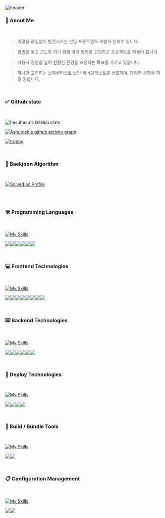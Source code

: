 <!-- 간판 -->
![header](https://capsule-render.vercel.app/api?type=waving&color=gradient&height=250&section=header&text=hesuhesu&fontSize=100)

### 👋 About Me

<br>

> 역량을 끊임없이 발전시키는 신입 프론트엔드 개발자 은희수 입니다.

> 방법을 찾고 고도화 하기 위해 여러 방안을 고민하고 프로젝트를 되돌아 봅니다.

> 사용자 경험을 높여 원활한 환경을 조성하는 목표를 가지고 있습니다. 

> 하나만 고집하는 스페셜리스트 보단 제너럴리스트를 선호하며, 다양한 경험을 하길 원합니다.

<br>

### ✅ Github state

<br>

<!-- 기본 stats -->
![hesuhesu's GitHub stats](https://github-readme-stats.vercel.app/api?username=hesuhesu&title_color=transparent&icon_color=339900&text_color=000000&show_icons=true&theme=transparent&hide=stars&rank_icon=github)

<!-- contribution graph -->
[![Ashutosh's github activity graph](https://github-readme-activity-graph.vercel.app/graph?username=hesuhesu&bg_color=FFFFFF&theme=github-compact)](https://github.com/ashutosh00710/github-readme-activity-graph)

<!-- 영어 버전: 
[![GitHub Streak](https://streak-stats.demolab.com?user=hesuhesu&card_width=468)](https://git.io/streak-stats)
 -->
<!-- 한국어 버전 :
[![GitHub Streak](https://streak-stats.demolab.com?user=hesuhesu&locale=ko&card_width=468)](https://git.io/streak-stats)
-->
<!-- 트로피 컬렉션 -->
[![trophy](https://github-profile-trophy.vercel.app/?username=hesuhesu&theme=flat&column=3)](https://github.com/ryo-ma/github-profile-trophy)

<br>

### 🚩 Baekjoon Algorithm

<br>
 
[![Solved.ac Profile](http://mazassumnida.wtf/api/v2/generate_badge?boj=hesuhesu)](https://solved.ac/hesuhesu)

<br>

<!-- top language stats
### 📊 top language stats

[![Top Langs](https://github-readme-stats.vercel.app/api/top-langs/?username=hesuhesu&layout=compact&langs_count=10&theme=white)](https://github.com/hesuhesu?tab=repositories&q=&type=&language=java&sort=)

<br>
-->

<!-- 아이콘 총 모음
[![My Skills](https://skillicons.dev/icons?i=raspberrypi,maven,npm,git,svelte,html,ubuntu,aws,js,linux,spring,nodejs,mongodb,nginx,fastapi,arduino,webpack,react,materialui,ts,css,jquery,cpp,py,mysql,django,gradle,sqlite,bootstrap,kotlin,opencv,c,github,java,threejs&perline=12)](https://skillicons.dev)

-->

<!-- 동적 뱃지
<div style="display: flex; align-items: flex-start;">
<img src="https://techstack-generator.vercel.app/cpp-icon.svg" alt="icon" width="65" height="65" />
<img src="https://techstack-generator.vercel.app/java-icon.svg" alt="icon" width="65" height="65" />
<img src="https://techstack-generator.vercel.app/python-icon.svg" alt="icon" width="65" height="65" />
<img src="https://techstack-generator.vercel.app/django-icon.svg" alt="icon" width="65" height="65" />
<img src="https://techstack-generator.vercel.app/mysql-icon.svg" alt="icon" width="65" height="65" />
<img src="https://techstack-generator.vercel.app/restapi-icon.svg" alt="icon" width="65" height="65" />
<img src="https://techstack-generator.vercel.app/js-icon.svg" alt="icon" width="65" height="65" />
<img src="https://techstack-generator.vercel.app/ts-icon.svg" alt="icon" width="65" height="65" />
<img src="https://techstack-generator.vercel.app/react-icon.svg" alt="icon" width="65" height="65" />
<img src="https://techstack-generator.vercel.app/webpack-icon.svg" alt="icon" width="65" height="65" />
<img src="https://techstack-generator.vercel.app/raspberrypi-icon.svg" alt="icon" width="65" height="65" />
<img src="https://techstack-generator.vercel.app/github-icon.svg" alt="icon" width="65" height="65" /></div>
-->

<br>

### 🛠 Programming Languages

<br>

[![My Skills](https://skillicons.dev/icons?i=js,cpp,ts,py,c,java)](https://skillicons.dev)

<img src="https://img.shields.io/badge/JavaScript-F7DF1E?style=for-the-badge&logo=JavaScript&logoColor=white"><img src="https://img.shields.io/badge/C++-00599C?style=for-the-badge&logo=Cplusplus&logoColor=white"><img src="https://img.shields.io/badge/TypeScript-3178C6?style=for-the-badge&logo=TypeScript&logoColor=white"><img src="https://img.shields.io/badge/Python-3776AB?style=for-the-badge&logo=Python&logoColor=white"><img src="https://img.shields.io/badge/C-A8B9CC?style=for-the-badge&logo=C&logoColor=black"><img src="https://img.shields.io/badge/Java-000000?style=for-the-badge&logo=OpenJDK&logoColor=white">

<br>

### 💻 Frontend Technologies

<br>

[![My Skills](https://skillicons.dev/icons?i=npm,html,sass,styledcomponents,react,css,threejs)](https://skillicons.dev)

<img src="https://img.shields.io/badge/npm-CB3837?style=for-the-badge&logo=npm&logoColor=white"><img src="https://img.shields.io/badge/Html5-E34F26?style=for-the-badge&logo=Html5&logoColor=white"><img src="https://img.shields.io/badge/Sass-CC6699?style=for-the-badge&logo=Sass&logoColor=white"><img src="https://img.shields.io/badge/styledcomponents-DB7093?style=for-the-badge&logo=styledcomponents&logoColor=white"><img src="https://img.shields.io/badge/React-61DAFB?style=for-the-badge&logo=React&logoColor=white"><img src="https://img.shields.io/badge/Css3-1572B6?style=for-the-badge&logo=Css3&logoColor=white"><img src="https://img.shields.io/badge/Axios-5A29E4?style=for-the-badge&logo=Axios&logoColor=white"><img src="https://img.shields.io/badge/Three.js-000000?style=for-the-badge&logo=Three.js&logoColor=white">

<br>

### ⌨️ Backend Technologies

<br>

[![My Skills](https://skillicons.dev/icons?i=ubuntu,linux,spring,nodejs,mongodb,mysql)](https://skillicons.dev)

<img src="https://img.shields.io/badge/Ubuntu-E95420?style=for-the-badge&logo=Ubuntu&logoColor=white"><img src="https://img.shields.io/badge/linux-FCC624?style=for-the-badge&logo=linux&logoColor=black"><img src="https://img.shields.io/badge/SpringBoot-6DB33F?style=for-the-badge&logo=SpringBoot&logoColor=white"><img src="https://img.shields.io/badge/Node.js-5FA04E?style=for-the-badge&logo=Node.js&logoColor=white"><img src="https://img.shields.io/badge/MongoDB-47A248?style=for-the-badge&logo=MongoDB&logoColor=white"><img src="https://img.shields.io/badge/MySQL-4479A1?style=for-the-badge&logo=MySQL&logoColor=white">

<br>

### 🎈 Deploy Technologies

<br>

[![My Skills](https://skillicons.dev/icons?i=aws,nginx)](https://skillicons.dev)

<img src="https://img.shields.io/badge/OpenSSL-721412?style=for-the-badge&logo=OpenSSL&logoColor=white"><img src="https://img.shields.io/badge/Amazon EC2-FF9900?style=for-the-badge&logo=Amazon EC2&logoColor=white"><img src="https://img.shields.io/badge/NGINX-009639?style=for-the-badge&logo=NGINX&logoColor=white"><img src="https://img.shields.io/badge/PM2-2B037A?style=for-the-badge&logo=PM2&logoColor=white">

<br>

### 💒 Build / Bundle Tools

<br>

[![My Skills](https://skillicons.dev/icons?i=webpack,vite)](https://skillicons.dev)

<img src="https://img.shields.io/badge/Webpack-8DD6F9?style=for-the-badge&logo=Webpack&logoColor=white"><img src="https://img.shields.io/badge/Vite-646CFF?style=for-the-badge&logo=Vite&logoColor=white">

<br>

<!--
[![My Skills](https://skillicons.dev/icons?i=maven,webpack,vite,gradle)](https://skillicons.dev)
<img src="https://img.shields.io/badge/Apache Maven-C71A36?style=for-the-badge&logo=Apache Maven&logoColor=white"><img src="https://img.shields.io/badge/Webpack-8DD6F9?style=for-the-badge&logo=Webpack&logoColor=white"><img src="https://img.shields.io/badge/Vite-646CFF?style=for-the-badge&logo=Vite&logoColor=white"><img src="https://img.shields.io/badge/Gradle-02303A?style=for-the-badge&logo=Gradle&logoColor=white">
-->

### 📋 Configuration Management

<br>

[![My Skills](https://skillicons.dev/icons?i=git,github)](https://skillicons.dev)

<img src="https://img.shields.io/badge/Git-F05032?style=for-the-badge&logo=Git&logoColor=white"><img src="https://img.shields.io/badge/Github-181717?style=for-the-badge&logo=Github&logoColor=white">

<!-- https://simpleicons.org/ 에서 정적 뱃지 링크 가져오기 -->
<!-- https://getemoji.com/ 이모지 -->
<!-- https://github.com/tandpfun/skill-icons#readme/ 에서 아이콘 가져오기(없는 이미지도 존재함) -->
